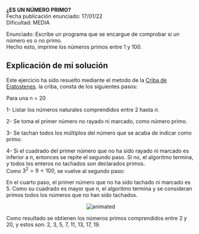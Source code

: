  **¿ES UN NÚMERO PRIMO?**  
 Fecha publicación enunciado: 17/01/22  
 Dificultad: MEDIA  
 
Enunciado: Escribe un programa que se encargue de comprobar si un número es o no primo.  
Hecho esto, imprime los números primos entre 1 y 100.  

## Explicación de mi solución

Este ejercicio ha sido resuelto mediante el metodo de la [Criba de Eratostenes](https://es.wikipedia.org/wiki/Criba_de_Erat%C3%B3stenes). la criba, consta de los siguientes pasos: 

Para una n = 20

1- Listar los números naturales comprendidos entre 2 hasta *n*.  
[](https://github.com/dvd23m/RetosMoureDev/blob/main/Reto3_NumerosPrimos/Captura%20desde%202022-09-07%2018-22-31.png)

2- Se toma el primer número no rayado ni marcado, como número primo.  



3- Se tachan todos los múltiplos del número que se acaba de indicar como primo.  

4- Si el cuadrado del primer número que no ha sido rayado ni marcado es inferior a *n*, entonces se repite el segundo paso. Si no, el algoritmo termina, y todos los enteros no tachados son declarados primos.  
Como $3^2 = 9 < 100$, se vuelve al segundo paso:  


En el cuarto paso, el primer número que no ha sido tachado ni marcado es 5. Como su cuadrado es mayor que *n*, el algoritmo termina y se consideran primos todos los números que no han sido tachados.

<p align="center">
<img src="https://user-images.githubusercontent.com/68005809/188928576-acc2eaed-a42a-40f2-a967-0fe5eed8e1f5.gif" alt="animated" />
</p>

Como resultado se obtienen los números primos comprendidos entre 2 y 20, y estos son: 2, 3, 5, 7, 11, 13, 17, 19.





